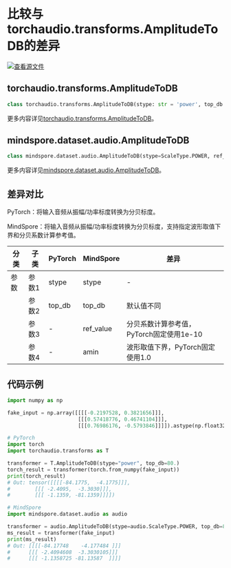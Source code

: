 # 比较与torchaudio.transforms.AmplitudeToDB的差异

[![查看源文件](https://mindspore-website.obs.cn-north-4.myhuaweicloud.com/website-images/master/resource/_static/logo_source.png)](https://gitee.com/mindspore/docs/blob/master/docs/mindspore/source_zh_cn/note/api_mapping/pytorch_diff/AmplitudeToDB.md)

## torchaudio.transforms.AmplitudeToDB

```python
class torchaudio.transforms.AmplitudeToDB(stype: str = 'power', top_db: Optional[float] = None)
```

更多内容详见[torchaudio.transforms.AmplitudeToDB](https://pytorch.org/audio/0.8.0/transforms.html#torchaudio.transforms.AmplitudeToDB.html)。

## mindspore.dataset.audio.AmplitudeToDB

```python
class mindspore.dataset.audio.AmplitudeToDB(stype=ScaleType.POWER, ref_value=1.0, amin=1e-10, top_db=80.0)
```

更多内容详见[mindspore.dataset.audio.AmplitudeToDB](https://mindspore.cn/docs/zh-CN/master/api_python/dataset_audio/mindspore.dataset.audio.AmplitudeToDB.html#mindspore.dataset.audio.AmplitudeToDB)。

## 差异对比

PyTorch：将输入音频从振幅/功率标度转换为分贝标度。

MindSpore：将输入音频从振幅/功率标度转换为分贝标度，支持指定波形取值下界和分贝系数计算参考值。

| 分类 | 子类 |PyTorch | MindSpore | 差异 |
| --- | ---   | ---   | ---        |---  |
|参数 | 参数1 | stype    | stype    | - |
|     | 参数2 | top_db   | top_db   | 默认值不同 |
|     | 参数3 | -   | ref_value   | 分贝系数计算参考值，PyTorch固定使用1e-10 |
|     | 参数4 | -   | amin   | 波形取值下界，PyTorch固定使用1.0 |

## 代码示例

```python
import numpy as np

fake_input = np.array([[[[-0.2197528, 0.3821656]]],
                       [[[0.57418776, 0.46741104]]],
                       [[[0.76986176, -0.5793846]]]]).astype(np.float32)

# PyTorch
import torch
import torchaudio.transforms as T

transformer = T.AmplitudeToDB(stype="power", top_db=80.)
torch_result = transformer(torch.from_numpy(fake_input))
print(torch_result)
# Out: tensor([[[[-84.1775,  -4.1775]]],
#        [[[ -2.4095,  -3.3030]]],
#        [[[ -1.1359, -81.1359]]]])

# MindSpore
import mindspore.dataset.audio as audio

transformer = audio.AmplitudeToDB(stype=audio.ScaleType.POWER, top_db=80., ref_value=1.0, amin=1e-10)
ms_result = transformer(fake_input)
print(ms_result)
# Out: [[[[-84.17748    -4.177484 ]]]
#      [[[ -2.4094608  -3.3030105]]]
#      [[[ -1.1358725 -81.13587  ]]]]
```
